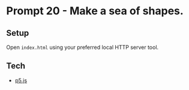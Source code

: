 # Prompt 20 - Make a sea of shapes.

## Setup

Open `index.html` using your preferred local HTTP server tool.

## Tech

- [p5.js](https://p5js.org/)
